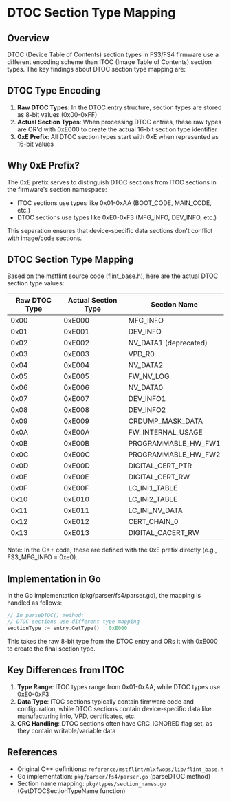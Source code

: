 # DTOC Section Type Mapping

## Overview

DTOC (Device Table of Contents) section types in FS3/FS4 firmware use a different encoding scheme than ITOC (Image Table of Contents) section types. The key findings about DTOC section type mapping are:

## DTOC Type Encoding

1. **Raw DTOC Types**: In the DTOC entry structure, section types are stored as 8-bit values (0x00-0xFF)
2. **Actual Section Types**: When processing DTOC entries, these raw types are OR'd with 0xE000 to create the actual 16-bit section type identifier
3. **0xE Prefix**: All DTOC section types start with 0xE when represented as 16-bit values

## Why 0xE Prefix?

The 0xE prefix serves to distinguish DTOC sections from ITOC sections in the firmware's section namespace:
- ITOC sections use types like 0x01-0xAA (BOOT_CODE, MAIN_CODE, etc.)
- DTOC sections use types like 0xE0-0xF3 (MFG_INFO, DEV_INFO, etc.)

This separation ensures that device-specific data sections don't conflict with image/code sections.

## DTOC Section Type Mapping

Based on the mstflint source code (flint_base.h), here are the actual DTOC section type values:

| Raw DTOC Type | Actual Section Type | Section Name |
|---------------|---------------------|--------------|
| 0x00 | 0xE000 | MFG_INFO |
| 0x01 | 0xE001 | DEV_INFO |
| 0x02 | 0xE002 | NV_DATA1 (deprecated) |
| 0x03 | 0xE003 | VPD_R0 |
| 0x04 | 0xE004 | NV_DATA2 |
| 0x05 | 0xE005 | FW_NV_LOG |
| 0x06 | 0xE006 | NV_DATA0 |
| 0x07 | 0xE007 | DEV_INFO1 |
| 0x08 | 0xE008 | DEV_INFO2 |
| 0x09 | 0xE009 | CRDUMP_MASK_DATA |
| 0x0A | 0xE00A | FW_INTERNAL_USAGE |
| 0x0B | 0xE00B | PROGRAMMABLE_HW_FW1 |
| 0x0C | 0xE00C | PROGRAMMABLE_HW_FW2 |
| 0x0D | 0xE00D | DIGITAL_CERT_PTR |
| 0x0E | 0xE00E | DIGITAL_CERT_RW |
| 0x0F | 0xE00F | LC_INI1_TABLE |
| 0x10 | 0xE010 | LC_INI2_TABLE |
| 0x11 | 0xE011 | LC_INI_NV_DATA |
| 0x12 | 0xE012 | CERT_CHAIN_0 |
| 0x13 | 0xE013 | DIGITAL_CACERT_RW |

Note: In the C++ code, these are defined with the 0xE prefix directly (e.g., FS3_MFG_INFO = 0xe0).

## Implementation in Go

In the Go implementation (pkg/parser/fs4/parser.go), the mapping is handled as follows:

```go
// In parseDTOC() method:
// DTOC sections use different type mapping
sectionType := entry.GetType() | 0xE000
```

This takes the raw 8-bit type from the DTOC entry and ORs it with 0xE000 to create the final section type.

## Key Differences from ITOC

1. **Type Range**: ITOC types range from 0x01-0xAA, while DTOC types use 0xE0-0xF3
2. **Data Type**: ITOC sections typically contain firmware code and configuration, while DTOC sections contain device-specific data like manufacturing info, VPD, certificates, etc.
3. **CRC Handling**: DTOC sections often have CRC_IGNORED flag set, as they contain writable/variable data

## References

- Original C++ definitions: `reference/mstflint/mlxfwops/lib/flint_base.h`
- Go implementation: `pkg/parser/fs4/parser.go` (parseDTOC method)
- Section name mapping: `pkg/types/section_names.go` (GetDTOCSectionTypeName function)